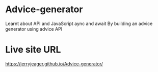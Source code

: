 # Advice-generator

Learnt about API and JavaScript aync and await
By building an advice generator using advice API


# Live site URL
https://jerryjeager.github.io/Advice-generator/
